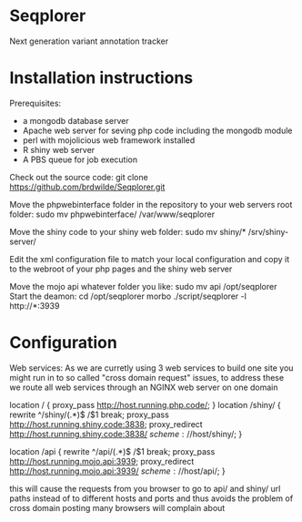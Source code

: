 Seqplorer
=========

Next generation variant annotation tracker



Installation instructions
=========================

Prerequisites:
* a mongodb database server
* Apache web server for seving php code including the mongodb module
* perl with mojolicious web framework installed
* R shiny web server
* A PBS queue for job execution


Check out the source code:
git clone https://github.com/brdwilde/Seqplorer.git

Move the phpwebinterface folder in the repository to your web servers root folder:
sudo mv phpwebinterface/ /var/www/seqplorer


Move the shiny code to your shiny web folder:
sudo mv shiny/* /srv/shiny-server/


Edit the xml configuration file to match your local configuration and copy it to the webroot of your php pages and the shiny web server

Move the mojo api whatever folder you like:
sudo mv api /opt/seqplorer
Start the deamon:
cd /opt/seqplorer
morbo ./script/seqplorer -l http://*:3939

Configuration
=============

Web services:
As we are curretly using 3 web services to build one site you might run in to so called "cross domain request" issues, to address these we route all web services through an NGINX web server on one domain

location / {
	proxy_pass http://host.running.php.code/;
}
location /shiny/ {
    rewrite ^/shiny/(.*)$ /$1 break;
    proxy_pass http://host.running.shiny.code:3838;
    proxy_redirect http://host.running.shiny.code:3838/ $scheme://$host/shiny/;
}

location /api {
    rewrite ^/api/(.*)$ /$1 break;
    proxy_pass http://host.running.mojo.api:3939;
    proxy_redirect http://host.running.mojo.api:3939/ $scheme://$host/api/;
}

this will cause the requests from you browser to go to api/ and shiny/ url paths instead of to different hosts and ports and thus avoids the problem of cross domain posting many browsers will complain about




